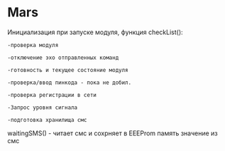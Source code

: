 # Mars

Инициализация при запуске модуля, функция checkList():

    -проверка модуля
  
    -отключение эхо отправленных команд
  
    -готовность и текущее состояние модуля
  
    -проверка/ввод пинкода - пока не добил.
  
    -проверка регистрации в сети
  
    -Запрос уровня сигнала
  
    -подготовка хранилища смс

waitingSMS() - читает смс и сохрняет в EEEProm память значение из смс 
  
